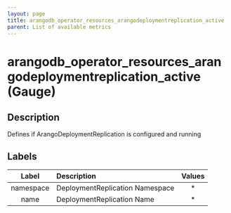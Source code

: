 ```yaml
---
layout: page
title: arangodb_operator_resources_arangodeploymentreplication_active
parent: List of available metrics
---
```


# arangodb_operator_resources_arangodeploymentreplication_active (Gauge)

## Description

Defines if ArangoDeploymentReplication is configured and running

## Labels

| Label | Description | Values |
|:---:|:--- |:---:|
| namespace | DeploymentReplication Namespace | * |
| name | DeploymentReplication Name | * |
